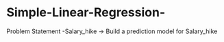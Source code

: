 # Simple-Linear-Regression-
Problem Statement -Salary_hike -> Build a prediction model for Salary_hike
